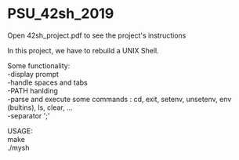 # PSU_42sh_2019

Open 42sh_project.pdf to see the project's instructions

In this project, we have to rebuild a UNIX Shell.

Some functionality:<br />
  -display prompt<br />
  -handle spaces and tabs<br />
  -PATH hanlding<br />
  -parse and execute some commands : cd, exit, setenv, unsetenv, env (bultins), ls, clear, ...<br />
  -separator ';'<br />

USAGE:<br />
  make<br />
  ./mysh
